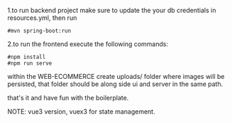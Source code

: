 1.to run backend project make sure to update the your db credentials in resources.yml, then run 
```
#mvn spring-boot:run
```

2.to run the frontend execute the following commands: 
```
#npm install
#npm run serve
```
within the WEB-ECOMMERCE create uploads/ folder where images will be persisted, that folder should be along side ui and server in the same path.

that's it and have fun with the boilerplate.

NOTE: vue3 version, vuex3 for state management.

